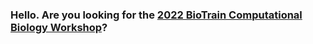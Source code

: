 ### Hello. Are you looking for the [2022 BioTrain Computational Biology Workshop](biotrain-2022/index.html)?
